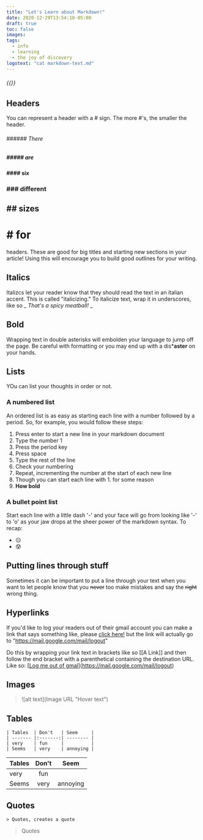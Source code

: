 ```yaml
---
title: "Let's Learn about Markdown!"
date: 2020-12-29T13:54:10-05:00
draft: true
toc: false
images:
tags:
  - info
  - learning
  - the joy of discovery
logotext: "cat markdown-text.md"
---
```


###### {{<param title>}}
## Headers
You can represent a header with a # sign. The more #'s, the smaller the header.
###### ###### There
##### ##### are
#### #### six
### ### different
## ## sizes
# # for
headers. These are good for big titles and starting new sections in your article! Using this will encourage you to build good outlines for your writing.

## Italics
Italizcs let your reader know that they should read the text in an italian accent. This is called "italicizing." To italicize text, wrap it in underscores, like so _ _That's a spicy meatball!_ _

## Bold
Wrapping text in double asterisks will embolden your language to jump off the page. Be careful with formatting or you may end up with a dis***aster** on your hands.

## Lists
YOu can list your thoughts in order or not.

### A numbered list
An ordered list is as easy as starting each line with a number followed by a period. So, for example, you would follow these steps:
1. Press enter to start a new line in your markdown document
2. Type the number 1
3. Press the period key 
34. Press space
5. Type the rest of the line
6. Check your numbering
7. Repeat, incrementing the number at the start of each new line 
1. Though you can start each line with 1. for some reason
1. **How bold**

### A bullet point list
Start each line with a little dash '-' and your face will go from looking like '-' to 'o' as your jaw drops at the sheer power of the markdown syntax. 
To recap:
- 😑
- 😰

## Putting lines through stuff
Sometimes it can be important to put a line through your text when you want to let people know that you ~~never~~ too make mistakes and say the ~~right~~ wrong thing.

## Hyperlinks
If you'd like to log your readers out of their gmail account you can make a link that says something like, please [click here!](https://mail.google.com/mail/logout) but the link will actually go to "https://mail.google.com/mail/logout"

Do this by wrapping your link text in brackets like so [[A Link]] and then follow the end bracket with a parenthetical containing the destination URL. 
Like so: [[Log me out of gmal](https://mail.google.com/mail/logout)](https://mail.google.com/mail/logout)

## Images
> ![alt text](Image URL "Hover text")

## Tables 
```
| Tables  | Don't   | Seem     |
| ------- |:-------:| -------- |
| very    | fun     |          |
| Seems   | very    | annoying |
```

| Tables  | Don't   | Seem     |
| ------- |:-------:| -------- |
| very    | fun     |          |
| Seems   | very    | annoying |

## Quotes
``` > Quotes, creates a quote ```
> Quotes

